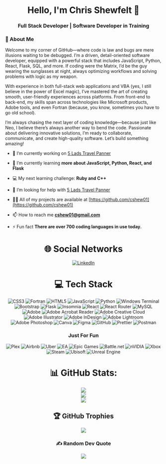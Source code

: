 <h1 align="center">Hello, I'm Chris Shewfelt 👋</h1>

<h3 align="center">Full Stack Developer | Software Developer in Training</h3>

### 💫 About Me 


Welcome to my corner of GitHub—where code is law and bugs are mere illusions waiting to be debugged. I’m a driven, detail-oriented software developer, equipped with a powerful stack that includes JavaScript, Python, React, Flask, SQL, and more. If coding were the Matrix, I’d be the guy wearing the sunglasses at night, always optimizing workflows and solving problems with logic as my weapon.

With experience in both full-stack web applications and VBA (yes, I still believe in the power of Excel magic), I’ve mastered the art of creating smooth, user-friendly experiences across platforms. From front-end to back-end, my skills span across technologies like Microsoft products, Adobe tools, and even Fortran (because, you know, sometimes you have to go old school).

I’m always chasing the next layer of coding knowledge—because just like Neo, I believe there’s always another way to bend the code. Passionate about delivering innovative solutions, I’m ready to collaborate, communicate, and create high-quality software. Let’s build something amazing!

- 🔭 I’m currently working on [5 Lads Travel Panner](https://github.com/cshew01/PT74-Travel-Planner)

- 🌱 I’m currently learning **more about JavaScript, Python, React, and Flask**

- 💻 My next learning challenge: **Ruby and C++**

- 🤝 I’m looking for help with [5 Lads Travel Panner](https://github.com/cshew01/PT74-Travel-Planner)

- 👨‍💻 All of my projects are available at [https://github.com/cshew01](https://github.com/cshew01)

- 📫 How to reach me **cshew01@gmail.com**

- ⚡ Fun fact **There are over 700 coding languages in use today.**

<div align="center">

# 🌐 Social Networks
[![LinkedIn](https://img.shields.io/badge/LinkedIn-%230077B5.svg?logo=linkedin&logoColor=white)](https://linkedin.com/in/apromoplace) 

# 💻 Tech Stack
![CSS3](https://img.shields.io/badge/css3-%231572B6.svg?style=plastic&logo=css3&logoColor=white) ![Fortran](https://img.shields.io/badge/Fortran-%23734F96.svg?style=plastic&logo=fortran&logoColor=white) ![HTML5](https://img.shields.io/badge/html5-%23E34F26.svg?style=plastic&logo=html5&logoColor=white) ![JavaScript](https://img.shields.io/badge/javascript-%23323330.svg?style=plastic&logo=javascript&logoColor=%23F7DF1E) ![Python](https://img.shields.io/badge/python-3670A0?style=plastic&logo=python&logoColor=ffdd54) ![Windows Terminal](https://img.shields.io/badge/Windows%20Terminal-%234D4D4D.svg?style=plastic&logo=windows-terminal&logoColor=white) ![Bootstrap](https://img.shields.io/badge/bootstrap-%238511FA.svg?style=plastic&logo=bootstrap&logoColor=white) ![Flask](https://img.shields.io/badge/flask-%23000.svg?style=plastic&logo=flask&logoColor=white) ![Insomnia](https://img.shields.io/badge/Insomnia-black?style=plastic&logo=insomnia&logoColor=5849BE) ![React](https://img.shields.io/badge/react-%2320232a.svg?style=plastic&logo=react&logoColor=%2361DAFB) ![React Router](https://img.shields.io/badge/React_Router-CA4245?style=plastic&logo=react-router&logoColor=white) ![MySQL](https://img.shields.io/badge/mysql-4479A1.svg?style=plastic&logo=mysql&logoColor=white) ![Adobe](https://img.shields.io/badge/adobe-%23FF0000.svg?style=plastic&logo=adobe&logoColor=white) ![Adobe Acrobat Reader](https://img.shields.io/badge/Adobe%20Acrobat%20Reader-EC1C24.svg?style=plastic&logo=Adobe%20Acrobat%20Reader&logoColor=white) ![Adobe Creative Cloud](https://img.shields.io/badge/Adobe%20Creative%20Cloud-DA1F26.svg?style=plastic&logo=Adobe%20Creative%20Cloud&logoColor=white) ![Adobe Illustrator](https://img.shields.io/badge/adobe%20illustrator-%23FF9A00.svg?style=plastic&logo=adobe%20illustrator&logoColor=white) ![Adobe InDesign](https://img.shields.io/badge/Adobe%20InDesign-49021F?style=plastic&logo=adobeindesign&logoColor=FF3366) ![Adobe Lightroom](https://img.shields.io/badge/Adobe%20Lightroom-31A8FF.svg?style=plastic&logo=Adobe%20Lightroom&logoColor=white) ![Adobe Photoshop](https://img.shields.io/badge/adobe%20photoshop-%2331A8FF.svg?style=plastic&logo=adobe%20photoshop&logoColor=white) ![Canva](https://img.shields.io/badge/Canva-%2300C4CC.svg?style=plastic&logo=Canva&logoColor=white) ![Figma](https://img.shields.io/badge/figma-%23F24E1E.svg?style=plastic&logo=figma&logoColor=white) ![GitHub](https://img.shields.io/badge/github-%23121011.svg?style=plastic&logo=github&logoColor=white) ![Prettier](https://img.shields.io/badge/prettier-%23F7B93E.svg?style=plastic&logo=prettier&logoColor=black) ![Postman](https://img.shields.io/badge/Postman-FF6C37?style=plastic&logo=postman&logoColor=white) 

### Just For Fun
![Plex](https://img.shields.io/badge/plex-%23E5A00D.svg?style=plastic&logo=plex&logoColor=white) ![Airbnb](https://img.shields.io/badge/Airbnb-%23ff5a5f.svg?style=plastic&logo=Airbnb&logoColor=white) ![Uber](https://img.shields.io/badge/Uber-%23000000.svg?style=plastic&logo=Uber&logoColor=white) ![EA](https://img.shields.io/badge/ea-%23000000.svg?style=plastic&logo=ea&logoColor=white) ![Epic Games](https://img.shields.io/badge/epicgames-%23313131.svg?style=plastic&logo=epicgames&logoColor=white) ![Battle.net](https://img.shields.io/badge/battle.net-%2300AEFF.svg?style=plastic&logo=battle.net&logoColor=white) ![nVIDIA](https://img.shields.io/badge/nVIDIA-%2376B900.svg?style=plastic&logo=nVIDIA&logoColor=white) ![Xbox](https://img.shields.io/badge/xbox-%23107C10.svg?style=plastic&logo=xbox&logoColor=white) ![Steam](https://img.shields.io/badge/steam-%23000000.svg?style=plastic&logo=steam&logoColor=white) ![Ubisoft](https://img.shields.io/badge/Ubisoft-%23F5F5F5.svg?style=plastic&logo=Ubisoft&logoColor=black) ![Unreal Engine](https://img.shields.io/badge/unrealengine-%23313131.svg?style=plastic&logo=unrealengine&logoColor=white)

# 📊 GitHub Stats:
![](https://github-readme-stats.vercel.app/api?username=cshew01&theme=dark&hide_border=false&include_all_commits=false&count_private=false)<br/>
![](https://nirzak-streak-stats.vercel.app/?user=cshew01&theme=dark&hide_border=false)<br/>
![](https://github-readme-stats.vercel.app/api/top-langs/?username=cshew01&theme=dark&hide_border=false&include_all_commits=false&count_private=false&layout=compact)

## 🏆 GitHub Trophies
![](https://github-profile-trophy.vercel.app/?username=cshew01&theme=radical&no-frame=false&no-bg=true&margin-w=4)

### ✍️ Random Dev Quote
![](https://quotes-github-readme.vercel.app/api?type=horizontal&theme=radical)
</div>

<!-- Proudly created with GPRM ( https://gprm.itsvg.in ) -->
